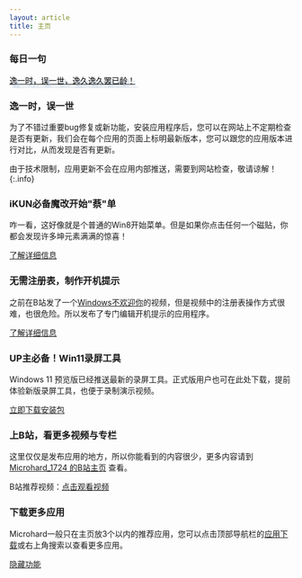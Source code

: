 ```yaml
---
layout: article
title: 主页
---
```


### 每日一句

<a href="#" id="hitokoto_text" style="color:#000;text-shadow: 5px 5px 2.5px #bcd;">逸一时，误一世，逸久逸久罢已龄！</a>
<br>
<script type="text/javascript" src="title.js"></script>

### 逸一时，误一世

为了不错过重要bug修复或新功能，安装应用程序后，您可以在网站上不定期检查是否有更新，我们会在每个应用的页面上标明最新版本，您可以跟您的应用版本进行对比，从而发现是否有更新。

由于技术限制，应用更新不会在应用内部推送，需要到网站检查，敬请谅解！
{:.info}

### iKUN必备魔改开始"蔡"单

咋一看，这好像就是个普通的Win8开始菜单。但是如果你点击任何一个磁贴，你都会发现许多坤元素满满的惊喜！

[了解详细信息](2023/01/25/cxk.html)

### 无需注册表，制作开机提示

之前在B站发了一个[Windows不欢迎你](https://b23.tv/oQV8VMP)的视频，但是视频中的注册表操作方式很难，也很危险。所以发布了专门编辑开机提示的应用程序。

[了解详细信息](2023/01/20/winwelcome.html)

### UP主必备！Win11录屏工具

Windows 11 预览版已经推送最新的录屏工具。正式版用户也可在此处下载，提前体验新版录屏工具，也便于录制演示视频。

[立即下载安装包](/Microsoft.ScreenSketch_2022.2212.24.0_neutral_~_8wekyb3d8bbwe.Msixbundle)

### 上B站，看更多视频与专栏

这里仅仅是发布应用的地方，所以你能看到的内容很少，更多内容请到 [Microhard_1724 的B站主页](https://b23.tv/5kBoF1E) 查看。

B站推荐视频：[点击观看视频](https://b23.tv/euw947f)

### 下载更多应用

Microhard一般只在主页放3个以内的推荐应用，您可以点击顶部导航栏的[应用下载](/blogs.html)或右上角搜索以查看更多应用。

[隐藏功能](/winload.html)
